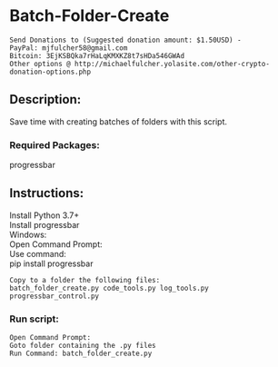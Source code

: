 # Batch-Folder-Create

    Send Donations to (Suggested donation amount: $1.50USD) -
    PayPal: mjfulcher58@gmail.com
    Bitcoin: 3EjKSBQka7rHaLqKMXKZ8t7sHDa546GWAd
    Other options @ http://michaelfulcher.yolasite.com/other-crypto-donation-options.php

## Description:
Save time with creating batches of folders with this script.

### Required Packages:
progressbar

## Instructions:
Install Python 3.7+<br />
Install progressbar<br />
    Windows:<br />
    Open Command Prompt:<br />
    Use command:<br />
        pip install progressbar<br />
        
    Copy to a folder the following files:
    batch_folder_create.py code_tools.py log_tools.py progressbar_control.py
    
### Run script:
    Open Command Prompt:
    Goto folder containing the .py files
    Run Command: batch_folder_create.py
